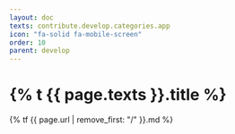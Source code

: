 ```yaml
---
layout: doc
texts: contribute.develop.categories.app
icon: "fa-solid fa-mobile-screen"
order: 10
parent: develop
---
```


# {% t {{ page.texts }}.title %}

{% tf {{ page.url | remove_first: "/" }}.md %}
